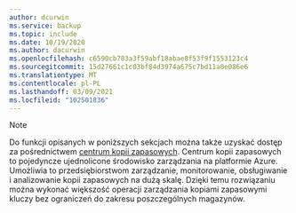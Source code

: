 ```yaml
---
author: dcurwin
ms.service: backup
ms.topic: include
ms.date: 10/19/2020
ms.author: dacurwin
ms.openlocfilehash: c6590cb783a3f59abf18abae8f53f9f1553123c4
ms.sourcegitcommit: 15d27661c1c03bf84d3974a675c7bd11a0e086e6
ms.translationtype: MT
ms.contentlocale: pl-PL
ms.lasthandoff: 03/09/2021
ms.locfileid: "102501836"
---
```

> [!NOTE]
> Do funkcji opisanych w poniższych sekcjach można także uzyskać dostęp za pośrednictwem [centrum kopii zapasowych](../articles/backup/backup-center-overview.md). Centrum kopii zapasowych to pojedyncze ujednolicone środowisko zarządzania na platformie Azure. Umożliwia to przedsiębiorstwom zarządzanie, monitorowanie, obsługiwanie i analizowanie kopii zapasowych na dużą skalę. Dzięki temu rozwiązaniu można wykonać większość operacji zarządzania kopiami zapasowymi kluczy bez ograniczeń do zakresu poszczególnych magazynów.